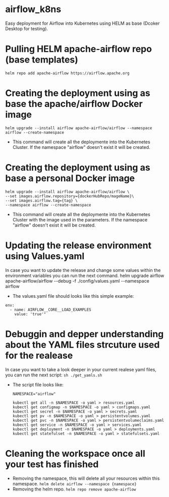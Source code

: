 # airflow_k8ns
Easy deployment for Airflow into Kubernetes using HELM as base (Dcoker Desktop for testing).


# Pulling HELM apache-airflow repo  (base templates)
    helm repo add apache-airflow https://airflow.apache.org

# Creating the deployment using as base the apache/airflow Docker image
    helm upgrade --install airflow apache-airflow/airflow --namespace airflow --create-namespace 
  
  * This command will create all the deploymente into the Kubernetes Cluster. If the namespace "airflow" doesn't exist it will be created.

# Creating the deployment using as base a personal Docker image
    helm upgrade --install airflow apache-airflow/airflow \
    --set images.airflow.repository={dockerHubRepo/mageName}\
    --set images.airflow.tag={tag} \
    --namespace airflow --create-namespace
    
  * This command will create all the deploymente into the Kubernetes Cluster with the image used in the parameters. If the namespace "airflow" doesn't exist it will be created.

# Updating the release environment using Values.yaml
In case you want to update the release and change some values within the environment variables you can run the next command.
  helm upgrade airflow apache-airflow/airflow --debug -f ./config/values.yaml --namespace airflow

  * The values.yaml file should looks like this simple example:
    
  ```
  env:
    - name: AIRFLOW__CORE__LOAD_EXAMPLES
      value: 'true'"
  ```

# Debuggin and depper understanding about the YAML files strcuture used for the realease
In case you want to take a look deeper in your current realese yaml files, you can run the next script:
  ```sh ./get_yamls.sh```
* The script file looks like:
  ```
  NAMESPACE="airflow"

  kubectl get all -n $NAMESPACE -o yaml > resources.yaml
  kubectl get configmap -n $NAMESPACE -o yaml > configmaps.yaml
  kubectl get secret -n $NAMESPACE -o yaml > secrets.yaml
  kubectl get pv -n $NAMESPACE -o yaml > persistentvolumes.yaml
  kubectl get pvc -n $NAMESPACE -o yaml > persistentvolumeclaims.yaml
  kubectl get service -n $NAMESPACE -o yaml > services.yaml
  kubectl get deployment -n $NAMESPACE -o yaml > deployments.yaml
  kubectl get statefulset -n $NAMESPACE -o yaml > statefulsets.yaml
  ```

# Cleaning the workspace once all your test has finished
* Removing the namespace, this will delete all your resources within this namespace.
  ```helm delete airflow --namespace {namespace}```
* Removing the helm repo.
  ```helm repo remove apache-airflow```
